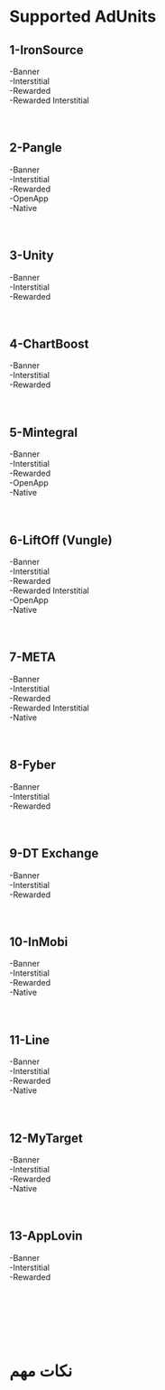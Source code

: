 # Supported AdUnits

## 1-IronSource</br>
  -Banner</br>
  -Interstitial</br>
  -Rewarded</br>
  -Rewarded Interstitial</br>
</br></br>
## 2-Pangle</br>
  -Banner</br>
  -Interstitial</br>
  -Rewarded</br>
  -OpenApp</br>
  -Native</br>
</br></br>
## 3-Unity</br>
  -Banner</br>
  -Interstitial</br>
  -Rewarded</br>
</br></br>
## 4-ChartBoost</br>
  -Banner</br>
  -Interstitial</br>
  -Rewarded</br>
</br></br>
## 5-Mintegral</br>
  -Banner</br>
  -Interstitial</br>
  -Rewarded</br>
  -OpenApp</br>
  -Native</br>
</br></br>
## 6-LiftOff (Vungle)</br>
  -Banner</br>
  -Interstitial</br>
  -Rewarded</br>
  -Rewarded Interstitial</br>
  -OpenApp</br>
  -Native</br>
</br></br>
## 7-META</br>
  -Banner</br>
  -Interstitial</br>
  -Rewarded</br>
  -Rewarded Interstitial</br>
  -Native</br>
</br></br>
## 8-Fyber</br>
  -Banner</br>
  -Interstitial</br>
  -Rewarded</br>
</br></br>
## 9-DT Exchange</br>
  -Banner</br>
  -Interstitial</br>
  -Rewarded</br>
</br></br>
## 10-InMobi</br>
  -Banner</br>
  -Interstitial</br>
  -Rewarded</br>
  -Native</br>
</br></br>
## 11-Line</br>
  -Banner</br>
  -Interstitial</br>
  -Rewarded</br>
  -Native</br>
</br></br>
## 12-MyTarget</br>
  -Banner</br>
  -Interstitial</br>
  -Rewarded</br>
  -Native</br>
</br></br>
## 13-AppLovin</br>
  -Banner</br>
  -Interstitial</br>
  -Rewarded</br>
</br></br>
</br></br>
</br></br>
# نکات مهم
</br>

